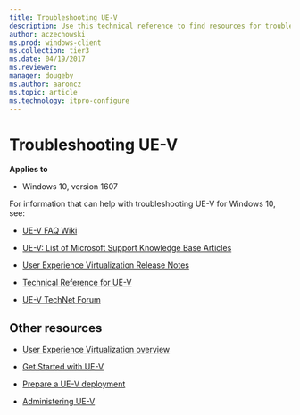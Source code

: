```yaml
---
title: Troubleshooting UE-V
description: Use this technical reference to find resources for troubleshooting User Experience Virtualization (UE-V) for Windows 10.
author: aczechowski
ms.prod: windows-client
ms.collection: tier3
ms.date: 04/19/2017
ms.reviewer: 
manager: dougeby
ms.author: aaroncz
ms.topic: article
ms.technology: itpro-configure
---
```


# Troubleshooting UE-V

**Applies to**
-   Windows 10, version 1607


For information that can help with troubleshooting UE-V for Windows 10, see:

- [UE-V FAQ Wiki](https://social.technet.microsoft.com/wiki/contents/articles/35333.ue-v-important-changes-in-ue-v-functionality-after-the-windows-10-anniversary-update.aspx)

- [UE-V: List of Microsoft Support Knowledge Base Articles](https://social.technet.microsoft.com/wiki/contents/articles/14271.ue-v-list-of-microsoft-support-knowledge-base-articles.aspx)

- [User Experience Virtualization Release Notes](uev-release-notes-1607.md)

- [Technical Reference for UE-V](uev-technical-reference.md)

- [UE-V TechNet Forum](https://social.technet.microsoft.com/Forums/en-us/home?forum=mdopuev&filter=alltypes&sort=lastpostdesc)

## Other resources

-   [User Experience Virtualization overview](uev-for-windows.md)

-   [Get Started with UE-V](uev-getting-started.md)

-   [Prepare a UE-V deployment](uev-prepare-for-deployment.md)

-   [Administering UE-V](uev-administering-uev.md)




